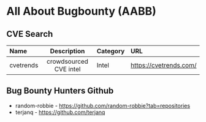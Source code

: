 # All About Bugbounty (AABB)

## CVE Search
| Name | Description | Category | URL |
| :--- | :---: | :--- | :--- |
| cvetrends | crowdsourced CVE intel | Intel | https://cvetrends.com/ |


## Bug Bounty Hunters Github
* random-robbie - https://github.com/random-robbie?tab=repositories
* terjanq - https://github.com/terjanq

